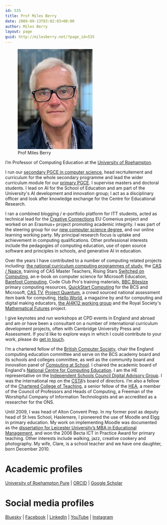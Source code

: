 ```yaml
---
id: 535
title: Prof Miles Berry
date: 2009-09-13T03:02:03+00:00
author: Miles Berry
layout: page
guid: http://milesberry.net/?page_id=535
---
```

<figure>
<a href="images/mgb1500.jpeg"><img src="images/mgb240.jpeg"></a>
<figcaption>Prof Miles Berry</figcaption>
</figure>

I&#8217;m Professor of Computing Education at the [University of Roehampton](http://roehampton.ac.uk). 

I run our [secondary PGCE in computer science](https://www.roehampton.ac.uk/postgraduate-courses/pgce-secondary/pgce-secondary-computing-specialism/), head recrtuitement and curriculum for the whole secondary programme and lead the wider curriculum module for our [primary PGCE](https://www.roehampton.ac.uk/postgraduate-courses/pgce-primary/). I supervise masters and doctoral students. I lead on AI for the School of Education and am part of the University's AI development and innovation group; I act as a disciplinary officer and look after knowledge exchange for the Centre for Educational Research.

I ran a combined blogging / e-portfolio platform for ITT students, acted as technical lead for the [Creative Connections](http://creativeconnexions.eu) EU Comenius project and worked on an Erasmus+ project promoting academic integrity. I was part of the steering group for our [new computer science degree](https://www.roehampton.ac.uk/undergraduate-courses/computer-science/), and our online learning working party. My principal research focus is uptake and achievement in computing qualifications. Other professional interests include the pedagogies of computing education, use of open source software and principles in schools, and generative AI in education.

Over the years I have contributed to a number of computing related projects including: <a href="https://www.gov.uk/government/publications/national-curriculum-in-england-computing-programmes-of-study/national-curriculum-in-england-computing-programmes-of-study">the national curriculum computing programmes of study</a>, the [CAS / Naace](docs/CASPrimaryComputing.pdf), training of CAS Master Teachers, Rising Stars <a href="https://www.risingstars-uk.com/series/switched-on-computing">Switched on Computing</a>, an e-book on computer science</a> for Microsoft Education, <a href="https://www.barefootcomputing.org/">Barefoot Computing</a>, Code Club Pro's training materials, <a href="https://www.bbc.co.uk/bitesize/subjects/zvnrq6f">BBC Bitesize</a> primary computing resources, [QuickStart Computing](docs/QuickStart_Computing.pdf) for the BCS and Microsoft,  <a href="http://youtube.com/computingatschool">CAS TV</a>, <a href="http://bit.ly/projectquantum">Project Quantum</a>, a crowd sourced national assessment item bank for computing, [Hello World](http://helloworld.cc), a magazine by and for computing and digital making educators, [the AI4K12 working group](https://github.com/touretzkyds/ai4k12/wiki) and the Royal Society's [Mathematical Futures](https://royalsociety.org/topics-policy/projects/mathematical-futures/) project. 

I give keynotes and run workshops at CPD events in England and abroad and am or have been a consultant on a number of international curriculum development projects, often with Cambridge University Press and Assessment. If you'd like to explore ways in which I could contribute to your work, please do <a href="mailto:m.berry@roehampton.ac.uk">get in touch</a>.

I&#8217;m a chartered fellow of the [British Computer Society](http://bcs.org.uk), chair the England computing education committee and serve on the BCS academy board and its schools and colleges committee, as well as the community board and innovation panel of [Computing at School](http://computingatschool.org.uk). I chaired the academic board of England's [National Centre for Computing Education](https://teachcomputing.org). I am the HE representative on the [Independent Schools Council Digital Advisory Group](https://www.isc.co.uk/sector-info/isc-digital-advisory-group/). I was the international rep on the [CSTA](http://www.csteachers.org/)&#8216;s board of directors. I&#8217;m also a fellow of the [Chartered College of Teaching](https://chartered.college/), a senior fellow of the [HEA](http://www.heacademy.ac.uk), a member of the Council of Professors and Heads of Computing, a Freeman of the Worshipful Company of Information Technologists and an accredited as a researcher for the ONS.  

Until 2009, I was head of Alton Convent Prep. In my former post as deputy head of St Ives School, Haslemere, I pioneered the use of Moodle and Elgg in primary education. My work on implementing Moodle was documented as the [dissertation for Leicester University&#8217;s MBA in Educational Management](docs/MBA.pdf), and won the 2006 Becta ICT in Practice Award for primary teaching. Other interests include walking, jazz, creative cookery and photography. My wife, Clare, is a school teacher and we have one daughter, born December 2010.

# Academic profiles

[University of Roehampton Pure](https://pure.roehampton.ac.uk/portal/en/persons/miles-berry) | 
[ORCID](https://orcid.org/0000-0003-4331-1610) |
[Google Scholar](https://scholar.google.co.uk/citations?user=I53o2TUAAAAJ&hl=en)  

# Social media profiles

[Bluesky](https://bsky.app/profile/milesberry.net) |
[Facebook](https://www.facebook.com/mberry001) |
[LinkedIn](http://www.linkedin.com/in/mgberry) |
[YouTube](http://www.youtube.com/user/milesberry?feature=mhee) |
[Instagram](https://www.instagram.com/mgberry/) 
